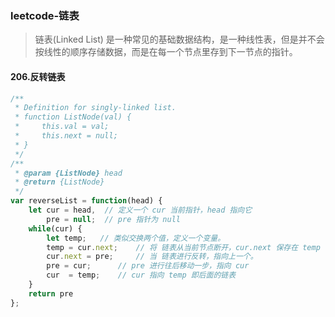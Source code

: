 ### leetcode-链表
> 链表(Linked List) 是一种常见的基础数据结构，是一种线性表，但是并不会按线性的顺序存储数据，而是在每一个节点里存到下一节点的指针。

#### 206.反转链表
```javascript
/**
 * Definition for singly-linked list.
 * function ListNode(val) {
 *     this.val = val;
 *     this.next = null;
 * }
 */
/**
 * @param {ListNode} head
 * @return {ListNode}
 */
var reverseList = function(head) {
    let cur = head,  // 定义一个 cur 当前指针，head 指向它
        pre = null;  // pre 指针为 null
    while(cur) {
        let temp;   // 类似交换两个值，定义一个变量。
        temp = cur.next;    // 将 链表从当前节点断开，cur.next 保存在 temp 中
        cur.next = pre;     // 当 链表进行反转，指向上一个。
        pre = cur;      // pre 进行往后移动一步，指向 cur
        cur  = temp;    // cur 指向 temp 即后面的链表
    }
    return pre
};
```
